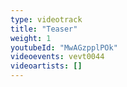 ```yaml
---
type: videotrack
title: "Teaser"
weight: 1
youtubeId: "MwAGzpplPOk"
videoevents: vevt0044
videoartists: []
---
```

